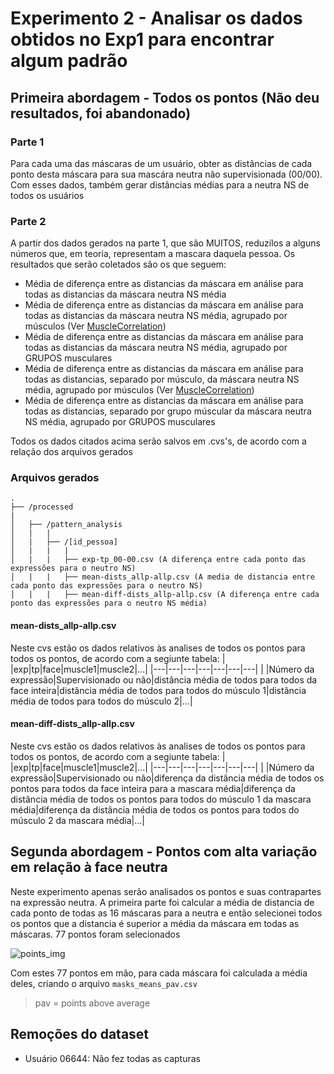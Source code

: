 # Experimento 2 - Analisar os dados obtidos no Exp1 para encontrar algum padrão

## Primeira abordagem - Todos os pontos (Não deu resultados, foi abandonado)

### Parte 1

Para cada uma das máscaras de um usuário, obter as distâncias de cada ponto desta máscara para sua mascára neutra não supervisionada (00/00). Com esses dados, também gerar distâncias médias para a neutra NS de todos os usuários

### Parte 2

A partir dos dados gerados na parte 1, que são MUITOS, reduzílos a alguns números que, em teoria, representam a mascara daquela pessoa. Os resultados que serão coletados são os que seguem:

- Média de diferença entre as distancias da máscara em análise para todas as distancias da máscara neutra NS média
- Média de diferença entre as distancias da máscara em análise para todas as distancias da máscara neutra NS média, agrupado por músculos (Ver [MuscleCorrelation](https://github.com/MIGMA-Team/FacialAnalysis-468Landmarks/tree/main/MuscleCorrelation))
- Média de diferença entre as distancias da máscara em análise para todas as distancias da máscara neutra NS média, agrupado por GRUPOS musculares
- Média de diferença entre as distancias da máscara em análise para todas as distancias, separado por músculo, da máscara neutra NS média, agrupado por músculos (Ver [MuscleCorrelation](https://github.com/MIGMA-Team/FacialAnalysis-468Landmarks/tree/main/MuscleCorrelation))
- Média de diferença entre as distancias da máscara em análise para todas as distancias, separado por grupo múscular da máscara neutra NS média, agrupado por GRUPOS musculares

Todos os dados citados acima serão salvos em .cvs's, de acordo com a relação dos arquivos gerados

### Arquivos gerados

```
.
├── /processed
|
│   ├── /pattern_analysis
│   |   |
│   |   ├── /[id_pessoa]
│   |   |   |
│   |   |   ├── exp-tp_00-00.csv (A diferença entre cada ponto das expressões para o neutro NS)
│   |   |   ├── mean-dists_allp-allp.csv (A media de distancia entre cada ponto das expressões para o neutro NS)
│   |   |   ├── mean-diff-dists_allp-allp.csv (A diferença entre cada ponto das expressões para o neutro NS média)
```

#### mean-dists_allp-allp.csv

Neste cvs estão os dados relativos às analises de todos os pontos para todos os pontos, de acordo com a segiunte tabela:
| |exp|tp|face|muscle1|muscle2|...|
|---|---|---|---|---|---|---|
| |Número da expressão|Supervisionado ou não|distância média de todos para todos da face inteira|distância média de todos para todos do músculo 1|distância média de todos para todos do músculo 2|...|

#### mean-diff-dists_allp-allp.csv

Neste cvs estão os dados relativos às analises de todos os pontos para todos os pontos, de acordo com a segiunte tabela:
| |exp|tp|face|muscle1|muscle2|...|
|---|---|---|---|---|---|---|
| |Número da expressão|Supervisionado ou não|diferença da distância média de todos os pontos para todos da face inteira para a mascara média|diferença da distância média de todos os pontos para todos do músculo 1 da mascara média|diferença da distância média de todos os pontos para todos do músculo 2 da mascara média|...|

## Segunda abordagem - Pontos com alta variação em relação à face neutra

Neste experimento apenas serão analisados os pontos e suas contrapartes na expressão neutra.
A primeira parte foi calcular a média de distancia de cada ponto de todas as 16 máscaras para a neutra e então selecionei todos os pontos que a distancia é superior a média da máscara em todas as máscaras. 77 pontos foram selecionados

![points_img](https://user-images.githubusercontent.com/42501669/154383045-156d83f9-3731-47cc-ba60-9f3e7fd51810.png)


Com estes 77 pontos em mão, para cada máscara foi calculada a média deles, criando o arquivo `masks_means_pav.csv`

> pav = points above average

## Remoções do dataset

- Usuário 06644: Não fez todas as capturas
